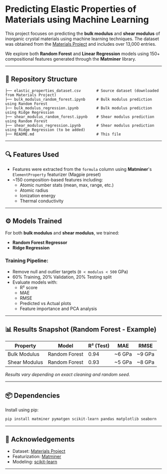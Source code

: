 # Predicting Elastic Properties of Materials using Machine Learning

This project focuses on predicting the **bulk modulus** and **shear modulus** of inorganic crystal materials using machine learning techniques. The dataset was obtained from the [Materials Project](https://materialsproject.org/) and includes over 13,000 entries.

We explore both **Random Forest** and **Linear Regression** models using 150+ compositional features generated through the **Matminer** library.

---

## 📁 Repository Structure

```
├── elastic_properties_dataset.csv       # Source dataset (downloaded from Materials Project)
├── bulk_modulus_random_forest.ipynb     # Bulk modulus prediction using Random Forest
├── bulk_modulus_regression.ipynb        # Bulk modulus prediction using Ridge Regression
├── shear_modulus_random_forest.ipynb    # Shear modulus prediction using Random Forest
├── shear_modulus_regression.ipynb       # Shear modulus prediction using Ridge Regression (to be added)
├── README.md                            # This file
```

---

## 🔍 Features Used

- Features were extracted from the `formula` column using **Matminer**'s `ElementProperty` featurizer (Magpie preset)
- \~150 composition-based features including:
  - Atomic number stats (mean, max, range, etc.)
  - Atomic radius
  - Ionization energy
  - Thermal conductivity

---

## ⚙️ Models Trained

For both **bulk modulus** and **shear modulus**, we trained:

- **Random Forest Regressor**
- **Ridge Regression**

### Training Pipeline:

- Remove null and outlier targets (`0 < modulus < 500` GPa)
- 60% Training, 20% Validation, 20% Testing split
- Evaluate models with:
  - R² score
  - MAE
  - RMSE
  - Predicted vs Actual plots
  - Feature importance and PCA analysis

---

## 📊 Results Snapshot (Random Forest - Example)

| Property      | Model         | R² (Test) | MAE     | RMSE    |
| ------------- | ------------- | --------- | ------- | ------- |
| Bulk Modulus  | Random Forest | 0.94      | \~6 GPa | \~9 GPa |
| Shear Modulus | Random Forest | 0.93      | \~5 GPa | \~8 GPa |

*Results vary depending on exact cleaning and random seed.*

---

## 📦 Dependencies

Install using pip:

```bash
pip install matminer pymatgen scikit-learn pandas matplotlib seaborn
```

---

## 📘 Acknowledgements

- Dataset: [Materials Project](https://materialsproject.org/)
- Featurization: [Matminer](https://hackingmaterials.lbl.gov/matminer/)
- Modeling: [scikit-learn](https://scikit-learn.org/)

---



